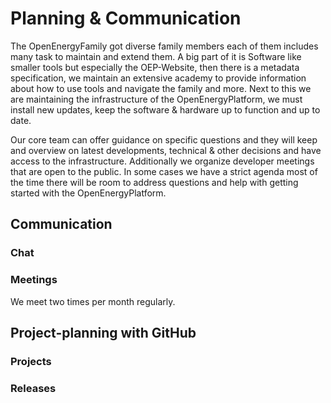 # Planning & Communication

The OpenEnergyFamily got diverse family members each of them includes many task to maintain and extend them. A big part of it is Software like smaller tools but especially the OEP-Website, then there is a metadata specification, we maintain an extensive academy to provide information about how to use tools and navigate the family and more. Next to this we are maintaining the infrastructure of the OpenEnergyPlatform, we must install new updates, keep the software & hardware up to function and up to date.

Our core team can offer guidance on specific questions and they will keep and overview on latest developments, technical & other decisions and have access to the infrastructure. Additionally we organize developer meetings that are open to the public. In some cases we have a strict agenda most of the time there will be room to address questions and help with getting started with the OpenEnergyPlatform. 

## Communication

### Chat

### Meetings

We meet two times per month regularly.  

## Project-planning with GitHub

### Projects

### Releases

